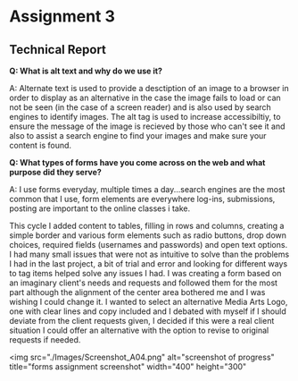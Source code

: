 
<h1>Assignment 3</h1>
  <h2>Technical Report</h2>


<b>Q: What is alt text and why do we use it?</b>

A: Alternate text is used to provide a desctiption of an image to
a browser in order to display as an alternative in the case the
image fails to load or can not be seen (in the case of a screen reader)
and is also used by search engines to identify images. The alt tag is used to increase accessibiltiy, to ensure the message of the image is
recieved by those who can't see it and also to assist a search engine to find your images and make sure your content is found.

<b>Q: What types of forms have you come across on the web and what
purpose did they serve?</b>

A: I use forms everyday, multiple times a day...search engines are the most common that I use,
form elements are everywhere log-ins, submissions, posting are important to the online classes i take.

This cycle I added content to tables, filling in rows and columns, creating a simple border and various form elements such as radio buttons, drop down choices, required fields (usernames and passwords) and open
text options. I had many small issues that were not as intuitive to solve than the problems I had in the last project, a bit of trial and error and looking for different ways to tag items helped solve any issues
I had. I was creating a form based on an imaginary client's needs and requests and followed them for the
most part although the alignment of the center area bothered me and I was wishing I could change it. I wanted to select an alternative Media Arts Logo, one with clear lines and copy included and I debated with
myself if I should deviate from the client requests given, I decided if this were a real client situation I could offer an alternative with the option to revise to original requests if needed.

<img src="./Images/Screenshot_A04.png" alt="screenshot of progress" title="forms assignment screenshot" width="400" height="300"
